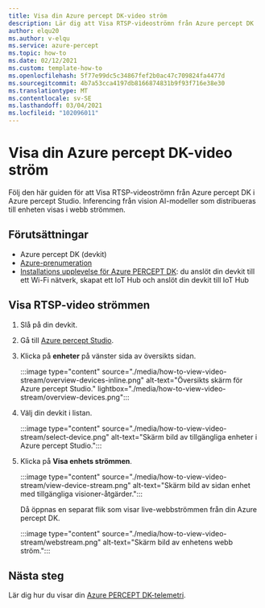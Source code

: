 ```yaml
---
title: Visa din Azure percept DK-video ström
description: Lär dig att Visa RTSP-videoströmn från Azure percept DK
author: elqu20
ms.author: v-elqu
ms.service: azure-percept
ms.topic: how-to
ms.date: 02/12/2021
ms.custom: template-how-to
ms.openlocfilehash: 5f77e99dc5c34867fef2b0ac47c709824fa4477d
ms.sourcegitcommit: 4b7a53cca4197db8166874831b9f93f716e38e30
ms.translationtype: MT
ms.contentlocale: sv-SE
ms.lasthandoff: 03/04/2021
ms.locfileid: "102096011"
---
```

# <a name="view-your-azure-percept-dks-rtsp-video-stream"></a>Visa din Azure percept DK-video ström

Följ den här guiden för att Visa RTSP-videoströmn från Azure percept DK i Azure percept Studio. Inferencing från vision AI-modeller som distribueras till enheten visas i webb strömmen.

## <a name="prerequisites"></a>Förutsättningar

- Azure percept DK (devkit)
- [Azure-prenumeration](https://azure.microsoft.com/free/)
- [Installations upplevelse för Azure PERCEPT DK](./quickstart-percept-dk-set-up.md): du anslöt din devkit till ett Wi-Fi nätverk, skapat ett IoT Hub och anslöt din devkit till IoT Hub

## <a name="view-the-rtsp-video-stream"></a>Visa RTSP-video strömmen

1. Slå på din devkit.

1. Gå till [Azure percept Studio](https://go.microsoft.com/fwlink/?linkid=2135819).

1. Klicka på **enheter** på vänster sida av översikts sidan.

    :::image type="content" source="./media/how-to-view-video-stream/overview-devices-inline.png" alt-text="Översikts skärm för Azure percept Studio." lightbox="./media/how-to-view-video-stream/overview-devices.png":::

1. Välj din devkit i listan.

    :::image type="content" source="./media/how-to-view-video-stream/select-device.png" alt-text="Skärm bild av tillgängliga enheter i Azure percept Studio.":::

1. Klicka på **Visa enhets strömmen**.

    :::image type="content" source="./media/how-to-view-video-stream/view-device-stream.png" alt-text="Skärm bild av sidan enhet med tillgängliga visioner-åtgärder.":::

    Då öppnas en separat flik som visar live-webbströmmen från din Azure percept DK.

    :::image type="content" source="./media/how-to-view-video-stream/webstream.png" alt-text="Skärm bild av enhetens webb ström.":::

## <a name="next-steps"></a>Nästa steg

Lär dig hur du visar din [Azure PERCEPT DK-telemetri](./how-to-view-telemetry.md).